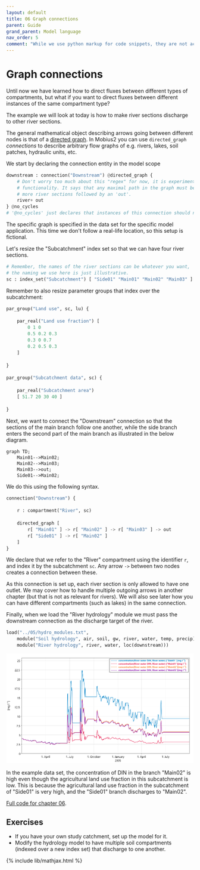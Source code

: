 ```yaml
---
layout: default
title: 06 Graph connections
parent: Guide
grand_parent: Model language
nav_order: 5
comment: "While we use python markup for code snippets, they are not actually python, it just creates convenient coloring for this format."
---
```


# Graph connections

Until now we have learned how to direct fluxes between different types of compartments, but what if you want to direct fluxes between different instances of the same compartment type?

The example we will look at today is how to make river sections discharge to other river sections.

The general mathematical object describing arrows going between different nodes is that of a [directed graph](https://en.wikipedia.org/wiki/Directed_graph). In Mobius2 you can use `directed_graph` *connections* to describe arbitrary flow graphs of e.g. rivers, lakes, soil patches, hydraulic units, etc.

We start by declaring the connection entity in the model scope

```python
downstream : connection("Downstream") @directed_graph {
	# Don't worry too much about this "regex" for now, it is experimental
	# functionality. It says that any maximal path in the graph must be one or
	# more river sections followed by an 'out'.
	river+ out
} @no_cycles
# '@no_cycles' just declares that instances of this connection should not contain circles.
```

The specific graph is specified in the data set for the specific model application. This time we don't follow a real-life location, so this setup is fictional.

Let's resize the "Subcatchment" index set so that we can have four river sections.

```python
# Remember, the names of the river sections can be whatever you want,
# the naming we use here is just illustrative.
sc : index_set("Subcatchment") [ "Side01" "Main01" "Main02" "Main03" ]
```

Remember to also resize parameter groups that index over the subcatchment:

```python
par_group("Land use", sc, lu) {
	
	par_real("Land use fraction") [
		0 1 0 
		0.5 0.2 0.3 
		0.3 0 0.7 
		0.2 0.5 0.3 
	]

}

par_group("Subcatchment data", sc) {
	
	par_real("Subcatchment area") 
	[ 51.7 20 30 40 ]

}
```

Next, we want to connect the "Downstream" connection so that the sections of the main branch follow one another, while the side branch enters the second part of the main branch as illustrated in the below diagram.

```mermaid
graph TD;
	Main01-->Main02;
	Main02-->Main03;
	Main03-->out;
	Side01-->Main02;
```

We do this using the following syntax.

```python
connection("Downstream") {
		
	r : compartment("River", sc)
	
	directed_graph [ 
		r[ "Main01" ] -> r[ "Main02" ] -> r[ "Main03" ] -> out
		r[ "Side01" ] -> r[ "Main02" ]
	]
}
```

We declare that we refer to the "River" compartment using the identifier `r`, and index it by the subcatchment `sc`. Any arrow `->` between two nodes creates a connection between these.

As this connection is set up, each river section is only allowed to have one outlet. We may cover how to handle multiple outgoing arrows in another chapter (but that is not as relevant for rivers). We will also see later how you can have different compartments (such as lakes) in the same connection.

Finally, when we load the "River hydrology" module we must pass the downstream connection as the discharge target of the river.

```python
load("../05/hydro_modules.txt",
	module("Soil hydrology", air, soil, gw, river, water, temp, precip),
	module("River hydrology", river, water, loc(downstream)))
```

![DIN concentrations](images/06.png)

In the example data set, the concentration of DIN in the branch "Main02" is high even though the agricultural land use fraction in this subcatchment is low. This is because the agricultural land use fraction in the subcatchment of "Side01" is very high, and the "Side01" branch discharges to "Main02".

[Full code for chapter 06](https://github.com/NIVANorge/Mobius2/tree/main/guide/06).

## Exercises

- If you have your own study catchment, set up the model for it.
- Modify the hydrology model to have multiple soil compartments (indexed over a new index set) that discharge to one another.

{% include lib/mathjax.html %}